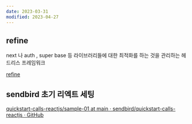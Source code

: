 ```yaml
---
date: 2023-03-31
modified: 2023-04-27
---
```


## refine

next 나 auth , super base 등 라이브러리들에 대한 최적화를 하는 것을
관리하는 헤드리스 프레임워크

[refine](https://refine.dev)

## sendbird 초기 리엑트 세팅

[quickstart-calls-reactjs/sample-01 at main · sendbird/quickstart-calls-reactjs · GitHub](https://github.com/sendbird/quickstart-calls-reactjs/tree/main/sample-01)
